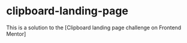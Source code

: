 # clipboard-landing-page
This is a solution to the [Clipboard landing page challenge on Frontend Mentor]
